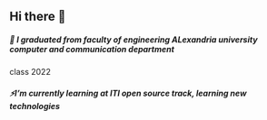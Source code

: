 ## Hi there 👋

<!--
**radwanabil/radwanabil** is a ✨ _special_ ✨ repository because its `README.md` (this file) appears on your GitHub profile.

Here are some ideas to get you started:

- 🔭 I’m currently working on ...
- 
- 👯 I’m looking to collaborate on ...
- 🤔 I’m looking for help with ...
- 💬 Ask me about ...
- 📫 How to reach me: ...
- 😄 Pronouns: ...
- ⚡ Fun fact: ...
-->
##### 🌱  I graduated from faculty of engineering ALexandria university computer and communication department
class 2022
##### ⚡I’m currently learning at ITI open source track, learning new technologies
